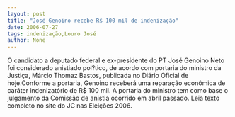 ```yaml
---
layout: post
title: "José Genoino recebe R$ 100 mil de indenização"
date: 2006-07-27
tags: indenização,Louro José
author: None
---
```



O candidato a deputado federal e ex-presidente do PT José Genoino Neto foi considerado anistiado pol?tico, de acordo com portaria do ministro da Justiça, Márcio Thomaz Bastos, publicada no Diário Oficial de hoje.Conforme a portaria, Genoino receberá uma reparação econômica de caráter indenizatório de R$ 100 mil. A portaria do ministro tem como base o julgamento da Comissão de anistia ocorrido em abril passado.
Leia texto completo no site do JC nas Eleições 2006. 